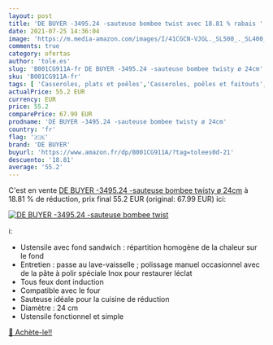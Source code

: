 ```yaml
---
layout: post
title: 'DE BUYER -3495.24 -sauteuse bombee twist avec 18.81 % rabais '
date: 2021-07-25 14:36:04
image: 'https://m.media-amazon.com/images/I/41CGCN-VJGL._SL500_._SL400_.jpg'
comments: true
category: ofertas
author: 'tole.es'
slug: 'B001CG911A-fr DE BUYER -3495.24 -sauteuse bombee twisty ø 24cm'
sku: 'B001CG911A-fr'
tags: [ 'Casseroles, plats et poêles','Casseroles, poêles et faitouts','Cuisine et Maison','Sauteuses','de buyer', ]
actualPrice: 55.2 EUR
currency: EUR
price: 55.2
comparePrice: 67.99 EUR
prodname: 'DE BUYER -3495.24 -sauteuse bombee twisty ø 24cm'
country: 'fr'
flag: '🇫🇷'
brand: 'DE BUYER'
buyurl: 'https://www.amazon.fr/dp/B001CG911A/?tag=tolees0d-21'
descuento: '18.81'
average: '55.2'
---
```


C'est en vente [DE BUYER -3495.24 -sauteuse bombee twisty ø 24cm](https://www.amazon.fr/dp/B001CG911A/?tag=tolees0d-21)  à  18.81 % de réduction, prix final  55.2 EUR (original: 67.99 EUR) ici:

[![DE BUYER -3495.24 -sauteuse bombee twist](https://m.media-amazon.com/images/I/41CGCN-VJGL._SL500_._SL400_.jpg)](https://www.amazon.fr/dp/B001CG911A/?tag=tolees0d-21)

ℹ️:

- Ustensile avec fond sandwich : répartition homogène de la chaleur sur le fond
- Entretien : passe au lave-vaisselle ; polissage manuel occasionnel avec de la pâte à polir spéciale Inox pour restaurer léclat
- Tous feux dont induction
- Compatible avec le four
- Sauteuse idéale pour la cuisine de réduction
- Diamètre : 24 cm
- Ustensile fonctionnel et simple

[🛒 Achète-le!!](https://www.amazon.fr/dp/B001CG911A/?tag=tolees0d-21)
